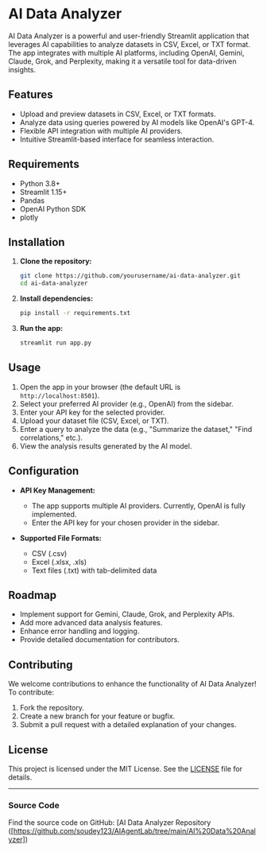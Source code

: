 # AI Data Analyzer

AI Data Analyzer is a powerful and user-friendly Streamlit application that leverages AI capabilities to analyze datasets in CSV, Excel, or TXT format. The app integrates with multiple AI platforms, including OpenAI, Gemini, Claude, Grok, and Perplexity, making it a versatile tool for data-driven insights.

## Features

- Upload and preview datasets in CSV, Excel, or TXT formats.
- Analyze data using queries powered by AI models like OpenAI's GPT-4.
- Flexible API integration with multiple AI providers.
- Intuitive Streamlit-based interface for seamless interaction.

## Requirements

- Python 3.8+
- Streamlit 1.15+
- Pandas
- OpenAI Python SDK
- plotly

## Installation

1. **Clone the repository:**
   ```bash
   git clone https://github.com/yourusername/ai-data-analyzer.git
   cd ai-data-analyzer
   ```

2. **Install dependencies:**
   ```bash
   pip install -r requirements.txt
   ```

3. **Run the app:**
   ```bash
   streamlit run app.py
   ```

## Usage

1. Open the app in your browser (the default URL is `http://localhost:8501`).
2. Select your preferred AI provider (e.g., OpenAI) from the sidebar.
3. Enter your API key for the selected provider.
4. Upload your dataset file (CSV, Excel, or TXT).
5. Enter a query to analyze the data (e.g., "Summarize the dataset," "Find correlations," etc.).
6. View the analysis results generated by the AI model.

## Configuration

- **API Key Management:**
  - The app supports multiple AI providers. Currently, OpenAI is fully implemented.
  - Enter the API key for your chosen provider in the sidebar.

- **Supported File Formats:**
  - CSV (.csv)
  - Excel (.xlsx, .xls)
  - Text files (.txt) with tab-delimited data

## Roadmap

- Implement support for Gemini, Claude, Grok, and Perplexity APIs.
- Add more advanced data analysis features.
- Enhance error handling and logging.
- Provide detailed documentation for contributors.

## Contributing

We welcome contributions to enhance the functionality of AI Data Analyzer! To contribute:

1. Fork the repository.
2. Create a new branch for your feature or bugfix.
3. Submit a pull request with a detailed explanation of your changes.

## License

This project is licensed under the MIT License. See the [LICENSE](LICENSE) file for details.

---

### Source Code

Find the source code on GitHub: [AI Data Analyzer Repository ([https://github.com/soudey123/AIAgentLab/tree/main/AI%20Data%20Analyzer])
